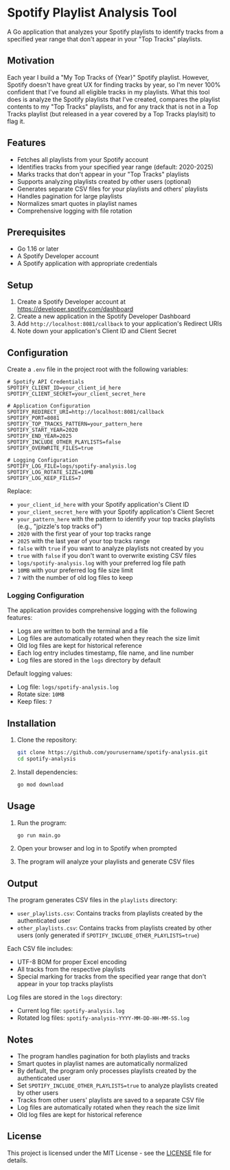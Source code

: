 # Spotify Playlist Analysis Tool

A Go application that analyzes your Spotify playlists to identify tracks from a specified year range that don't appear in your "Top Tracks" playlists.

## Motivation

Each year I build a "My Top Tracks of {Year}" Spotify playlist. However, Spotify doesn't have great UX for finding tracks by year, so I'm never 100% confident that I've found all eligible tracks in my playlists. What this tool does is analyze the Spotify playlists that I've created, compares the playlist contents to my "Top Tracks" playlists, and for any track that is not in a Top Tracks playlist (but released in a year covered by a Top Tracks playlsit) to flag it.

## Features

- Fetches all playlists from your Spotify account
- Identifies tracks from your specified year range (default: 2020-2025)
- Marks tracks that don't appear in your "Top Tracks" playlists
- Supports analyzing playlists created by other users (optional)
- Generates separate CSV files for your playlists and others' playlists
- Handles pagination for large playlists
- Normalizes smart quotes in playlist names
- Comprehensive logging with file rotation

## Prerequisites

- Go 1.16 or later
- A Spotify Developer account
- A Spotify application with appropriate credentials

## Setup

1. Create a Spotify Developer account at https://developer.spotify.com/dashboard
2. Create a new application in the Spotify Developer Dashboard
3. Add `http://localhost:8081/callback` to your application's Redirect URIs
4. Note down your application's Client ID and Client Secret

## Configuration

Create a `.env` file in the project root with the following variables:

```env
# Spotify API Credentials
SPOTIFY_CLIENT_ID=your_client_id_here
SPOTIFY_CLIENT_SECRET=your_client_secret_here

# Application Configuration
SPOTIFY_REDIRECT_URI=http://localhost:8081/callback
SPOTIFY_PORT=8081
SPOTIFY_TOP_TRACKS_PATTERN=your_pattern_here
SPOTIFY_START_YEAR=2020
SPOTIFY_END_YEAR=2025
SPOTIFY_INCLUDE_OTHER_PLAYLISTS=false
SPOTIFY_OVERWRITE_FILES=true

# Logging Configuration
SPOTIFY_LOG_FILE=logs/spotify-analysis.log
SPOTIFY_LOG_ROTATE_SIZE=10MB
SPOTIFY_LOG_KEEP_FILES=7
```

Replace:
- `your_client_id_here` with your Spotify application's Client ID
- `your_client_secret_here` with your Spotify application's Client Secret
- `your_pattern_here` with the pattern to identify your top tracks playlists (e.g., "jpizzle's top tracks of")
- `2020` with the first year of your top tracks range
- `2025` with the last year of your top tracks range
- `false` with `true` if you want to analyze playlists not created by you
- `true` with `false` if you don't want to overwrite existing CSV files
- `logs/spotify-analysis.log` with your preferred log file path
- `10MB` with your preferred log file size limit
- `7` with the number of old log files to keep

### Logging Configuration

The application provides comprehensive logging with the following features:
- Logs are written to both the terminal and a file
- Log files are automatically rotated when they reach the size limit
- Old log files are kept for historical reference
- Each log entry includes timestamp, file name, and line number
- Log files are stored in the `logs` directory by default

Default logging values:
- Log file: `logs/spotify-analysis.log`
- Rotate size: `10MB`
- Keep files: `7`

## Installation

1. Clone the repository:
   ```bash
   git clone https://github.com/yourusername/spotify-analysis.git
   cd spotify-analysis
   ```

2. Install dependencies:
   ```bash
   go mod download
   ```

## Usage

1. Run the program:
   ```bash
   go run main.go
   ```

2. Open your browser and log in to Spotify when prompted
3. The program will analyze your playlists and generate CSV files

## Output

The program generates CSV files in the `playlists` directory:
- `user_playlists.csv`: Contains tracks from playlists created by the authenticated user
- `other_playlists.csv`: Contains tracks from playlists created by other users (only generated if `SPOTIFY_INCLUDE_OTHER_PLAYLISTS=true`)

Each CSV file includes:
- UTF-8 BOM for proper Excel encoding
- All tracks from the respective playlists
- Special marking for tracks from the specified year range that don't appear in your top tracks playlists

Log files are stored in the `logs` directory:
- Current log file: `spotify-analysis.log`
- Rotated log files: `spotify-analysis-YYYY-MM-DD-HH-MM-SS.log`

## Notes

- The program handles pagination for both playlists and tracks
- Smart quotes in playlist names are automatically normalized
- By default, the program only processes playlists created by the authenticated user
- Set `SPOTIFY_INCLUDE_OTHER_PLAYLISTS=true` to analyze playlists created by other users
- Tracks from other users' playlists are saved to a separate CSV file
- Log files are automatically rotated when they reach the size limit
- Old log files are kept for historical reference

## License

This project is licensed under the MIT License - see the [LICENSE](LICENSE) file for details. 